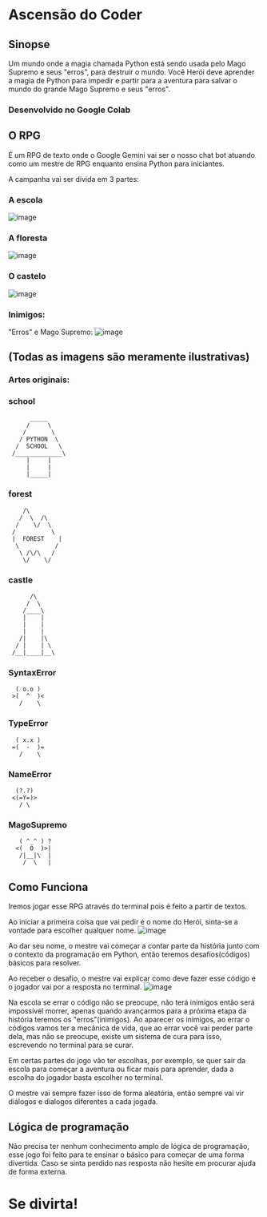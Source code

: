 # **Ascensão do Coder**

## Sinopse 
Um mundo onde a magia chamada Python está sendo usada pelo Mago Supremo e seus "erros", para destruir o mundo.
Você Herói deve aprender a magia de Python para impedir e partir para a aventura para salvar o mundo do grande Mago Supremo e seus "erros".

### Desenvolvido no Google Colab
## O RPG
É um RPG de texto onde o Google Gemini vai ser o nosso chat bot atuando como um mestre de RPG enquanto ensina Python para iniciantes.

A campanha vai ser divida em 3 partes:
### A escola
![image](https://github.com/user-attachments/assets/4c1be94f-f284-4034-8f04-63b363e2c7a2)
### A floresta
![image](https://github.com/user-attachments/assets/a9c7c374-790a-410f-a013-80fde789eadb)
### O castelo
![image](https://github.com/user-attachments/assets/103d9d83-5977-4d81-928a-50f380e2c0e0)

### Inimigos:
"Erros" e Mago Supremo:
![image](https://github.com/user-attachments/assets/a9668856-cf58-4bbf-83b0-ece1c1dd6126)

## **(Todas as imagens são meramente ilustrativas)**

### Artes originais:
### school
     
          _____
         /     \
        /       \
       / PYTHON  \
      /  SCHOOL   \
     /_____________\
         |     |
         |     |
         |_____|

   ### forest
        /\
       /  \  /\
      /    \/  \
     /          \
     |  FOREST    |
      \          /
       \ /\/\   /
        \/    \/

 ### castle
          /\
         /  \
        /____\
        |    |
        |    |
        |    |
       /|    |\
      / |    | \
     /__|____|__\

    
### SyntaxError
      ( o.o )
     >(  ^  )<
       /    \

 ### TypeError
      ( x.x )
     =(  -  )=
       /    \

 ### NameError
      (?.?)
     <(=Y=)>
       / \

 ### MagoSupremo
       ( ^_^ ) ?
      <(  O  )>|
       /|__|\  |
        /  \   |

## Como Funciona
Iremos jogar esse RPG através do terminal pois é feito a partir de textos.

Ao iniciar a primeira coisa que vai pedir é o nome do Herói, sinta-se a vontade para escolher qualquer nome.
![image](https://github.com/user-attachments/assets/b4bbcc06-fe87-4b58-b42a-595aa43d3dc3)

Ao dar seu nome, o mestre vai começar a contar parte da história junto com o contexto da programação em Python, então teremos desafios(códigos) básicos para resolver.

Ao receber o desafio, o mestre vai explicar como deve fazer esse código e o jogador vai por a resposta no terminal.
![image](https://github.com/user-attachments/assets/b61ec0e1-66f1-4fad-aff4-531368097681)

Na escola se errar o código não se preocupe, não terá inimigos então será impossível morrer, apenas quando avançarmos para a próxima etapa da história teremos os "erros"(inimigos).
Ao aparecer os inimigos, ao errar o códigos vamos ter a mecânica de vida, que ao errar você vai perder parte dela, mas não se preocupe, existe um sistema de cura para isso, escrevendo no terminal para se curar.

Em certas partes do jogo vão ter escolhas, por exemplo, se quer sair da escola para começar a aventura ou ficar mais para aprender, dada a escolha do jogador basta escolher no terminal.

O mestre vai sempre fazer isso de forma aleatória, então sempre vai vir diálogos e dialogos diferentes a cada jogada.

## Lógica de programação
Não precisa ter nenhum conhecimento amplo de lógica de programação, esse jogo foi feito para te ensinar o básico para começar de uma forma divertida.
Caso se sinta perdido nas resposta não hesite em procurar ajuda de forma externa.

# Se divirta!


